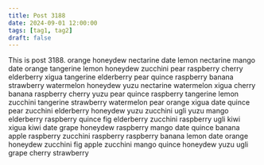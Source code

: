 ```yaml
---
title: Post 3188
date: 2024-09-01 12:00:00
tags: [tag1, tag2]
draft: false
---
```

This is post 3188.
orange
honeydew
nectarine
date
lemon
nectarine
mango
date
orange
tangerine
lemon
honeydew
zucchini
pear
raspberry
cherry
elderberry
xigua
tangerine
elderberry
pear
quince
raspberry
banana
strawberry
watermelon
honeydew
yuzu
nectarine
watermelon
xigua
cherry
banana
raspberry
cherry
yuzu
pear
quince
raspberry
tangerine
lemon
zucchini
tangerine
strawberry
watermelon
pear
orange
xigua
date
quince
pear
zucchini
elderberry
honeydew
yuzu
zucchini
ugli
yuzu
mango
elderberry
raspberry
quince
fig
elderberry
zucchini
raspberry
ugli
kiwi
xigua
kiwi
date
grape
honeydew
raspberry
mango
date
quince
banana
apple
raspberry
zucchini
raspberry
raspberry
banana
lemon
date
orange
honeydew
zucchini
fig
apple
zucchini
mango
quince
honeydew
yuzu
ugli
grape
cherry
strawberry
